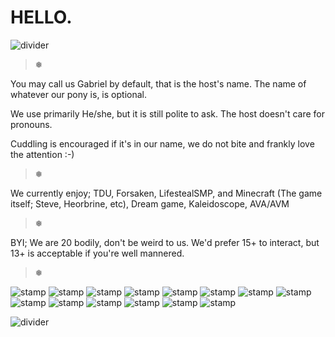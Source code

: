 # HELLO.
![divider](https://64.media.tumblr.com/95671d6629e419587b2269f4aab471cb/5de1a9c2affe14eb-8c/s2048x3072/de8d6bacf9f7eef0ff0e9120f70c40ed996484de.pnj)

> ❅

You may call us Gabriel by default, that is the host's name. The name of whatever our pony is, is optional.

We use primarily He/she, but it is still polite to ask. The host doesn't care for pronouns. 

Cuddling is encouraged if it's in our name, we do not bite and frankly love the attention :-)

> ❅

We currently enjoy;  TDU, Forsaken, LifestealSMP, and Minecraft (The game itself; Steve, Heorbrine, etc), Dream game, Kaleidoscope, AVA/AVM

> ❅ 

BYI; We are 20 bodily, don't be weird to us. We'd prefer 15+ to interact, but 13+ is acceptable if you're well mannered.

> ❅

![stamp](https://64.media.tumblr.com/78d132d3e53cd4867673160cdd447612/f943d9890bee0f57-e6/s100x200/4e3b7ce871fd425332438a7bfe5765b5537b4744.gifv) ![stamp](https://64.media.tumblr.com/666df916d6231befc30d01b14e9d71c5/99b03e9f0218f144-24/s250x400/287195e0e597744eb3b4e104e76876fadbcbbca2.pnj) ![stamp](https://64.media.tumblr.com/dd8e712c23469b146fb0a5e3353e2e85/99b03e9f0218f144-c3/s250x400/ce0de7ccd80a9707168094336bd0bb4fc59c81cf.gifv) ![stamp](https://64.media.tumblr.com/00a9eaccafc6ad3926aebdff5b90eb5f/fc32cb7a186e98f5-f3/s100x200/9a25d6fac4298eefa13a7986e10c5d16d43ff2ff.gifv) ![stamp](https://64.media.tumblr.com/a764cb98066fe0cb8c84cb5b975dcbf9/8f3b966c768a7a38-f0/s100x200/69ace72059b35ffbc98e0a66d16e65c52376d194.gifv) ![stamp](https://64.media.tumblr.com/c0bc053497b6d2cdacf72607710c1e0c/0a314c1722fc4072-59/s100x200/aa6877408a07b3006e9993c626430f1fbea2343e.gifv) ![stamp](https://64.media.tumblr.com/e38419dde170cc90b6b5404eac24fd2c/473928ea48888009-52/s100x200/a977a22d2d5b940af9c47302db0001f7572c5dc3.pnj) ![stamp](https://64.media.tumblr.com/1f05704d0bb02629e4f0c9d2956d3f07/473928ea48888009-80/s100x200/de965c3755aa2cc768b659ab2a750e6bd101a16e.gifv) ![stamp](https://64.media.tumblr.com/ca1ea2b722dc0c82f3abd1faa6d857ba/fb46aad48f364cda-af/s100x200/4fb72168c3a3e90d03585a01bd411eb117677e3a.gifv) ![stamp](https://64.media.tumblr.com/f86ff0c17654f6d6eed18d515921d4e4/f943d9890bee0f57-ae/s100x200/b9777a691e08f06bc6b383cb15e4734c0b86c505.pnj) ![stamp](https://64.media.tumblr.com/105bd1ea1f0e1a815a570d5419acf2bd/321aa268678c99b9-e6/s100x200/9da1d68dc67163e827818707acf244b75b2eb50c.gifv) ![stamp](https://64.media.tumblr.com/010e9d07a14bc0c3925b1ef01d7a35c2/08dc254342852b38-55/s100x200/2ebe15d3c5cf49617aab9a5f77d93a989304735b.pnj) ![stamp](https://64.media.tumblr.com/360733dd1f9401e64a9d29852a662152/d1b13d10a3b57c68-87/s100x200/17041b6f6a99c58862319e6af5dc4154a579ad0f.pnj) ![stamp](https://64.media.tumblr.com/35e288a16d46419c6b20a90e13564b5a/ca97eef3152f39fb-40/s100x200/73a2928589c076092b0562d67b7519b0e4ef229d.pnj)

![divider](https://64.media.tumblr.com/42d8cde920bd2959a19572970cfd8ffd/5de1a9c2affe14eb-c4/s2048x3072/affcf4ac44148896c0f7efcdaf88198d86be335b.png)

